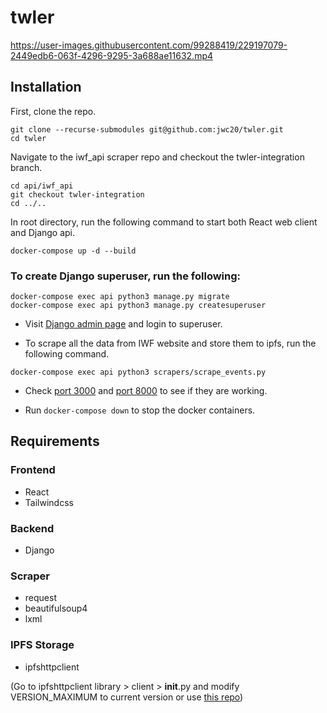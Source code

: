 # twler

https://user-images.githubusercontent.com/99288419/229197079-2449edb6-063f-4296-9295-3a688ae11632.mp4

## Installation

First, clone the repo. 
```
git clone --recurse-submodules git@github.com:jwc20/twler.git
cd twler
```

Navigate to the iwf_api scraper repo and checkout the twler-integration branch. 
```
cd api/iwf_api 
git checkout twler-integration 
cd ../.. 
```

In root directory, run the following command to start both React web client and Django api.

```
docker-compose up -d --build
```

### To create Django superuser, run the following:

```
docker-compose exec api python3 manage.py migrate
docker-compose exec api python3 manage.py createsuperuser
```

- Visit [Django admin page](http://localhost:8000/admin) and login to superuser.

- To scrape all the data from IWF website and store them to ipfs, run the following command.

```
docker-compose exec api python3 scrapers/scrape_events.py
```

- Check [port 3000](http://localhost:3000/) and [port 8000](http://localhost:8000/) to see if they are working.

- Run `docker-compose down` to stop the docker containers.

## Requirements

### Frontend

- React
- Tailwindcss

### Backend

- Django

### Scraper

- request
- beautifulsoup4
- lxml

### IPFS Storage

- ipfshttpclient

(Go to ipfshttpclient library > client > **init**.py and modify VERSION_MAXIMUM to current version or use [this repo](https://github.com/jwc20/py-ipfs-http-client))
